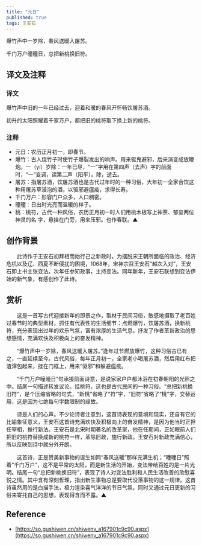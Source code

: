 ```yaml
---
title: "元日"
published: true
tags: 王安石
---
```


爆竹声中一岁除，春风送暖入屠苏。

千门万户曈曈日，总把新桃换旧符。

## 译文及注释

### 译文

爆竹声中旧的一年已经过去，迎着和暖的春风开怀畅饮屠苏酒。

初升的太阳照耀着千家万户，都把旧的桃符取下换上新的桃符。

### 注释

- 元日：农历正月初一，即春节。
- 爆竹：古人烧竹子时使竹子爆裂发出的响声。用来驱鬼避邪，后来演变成放鞭炮。一（yí）岁除：一年已尽，“一”字用在第四声（去声）字的前面时，“一”变调，读第二声（阳平）。除，逝去。
- 屠苏：指屠苏酒，饮屠苏酒也是古代过年时的一种习俗，大年初一全家合饮这种用屠苏草浸泡的酒，以驱邪避瘟疫，求得长寿。
- 千门万户：形容门户众多，人口稠密。
- 曈曈：日出时光亮而温暖的样子。
- 桃：桃符，古代一种风俗，农历正月初一时人们用桃木板写上神荼、郁垒两位神灵的名
字，悬挂在门旁，用来压邪。也作春联。▲

## 创作背景

　　此诗作于王安石初拜相而始行己之新政时。为摆脱宋王朝所面临的政治、经济危机以及辽、西夏不断侵扰的困境，1068年，宋神宗召王安石“越次入对”，王安石即上书主张变法。次年任参知政事，主持变法。同年新年，王安石联想到变法伊始的新气象，有感创作了此诗。

## 赏析

　　这是一首写古代迎接新年的即景之作，取材于民间习俗，敏感地摄取了老百姓过春节时的典型素材，抓住有代表性的生活细节：点燃爆竹，饮屠苏酒，换新桃符，充分表现出过年的欢乐气氛，富有浓厚的生活气息。抒发了作者革新政治的思想感情，充满欢快及积极向上的奋发精神。

　　“爆竹声中一岁除，春风送暖入屠苏。”逢年过节燃放爆竹，这种习俗古已有之，一直延续至今。古代风俗，每年正月初一，全家老小喝屠苏酒，然后用红布把渣滓包起来，挂在门框上，用来“驱邪”和躲避瘟疫。

　　“千门万户曈曈日”句承接前面诗意，是说家家户户都沐浴在初春朝阳的光照之中。结尾一句描述转发议论。挂桃符，这也是古代民间的一种习俗。“总把新桃换旧符”，是个压缩省略的句式，“新桃”省略了“符”字，“旧符”省略了“桃”字，交替运用，这是因为七绝每句字数限制的缘故。

　　诗是人们的心声。不少论诗者注意到，这首诗表现的意境和现实，还自有它的比喻象征意义，王安石这首诗充满欢快及积极向上的奋发精神，是因为他当时正担任宰相，推行新法。王安石是北宋时期著名的改革家，他在任期间，正如眼前人们把旧的桃符替换成新的桃符一样，革除旧政，施行新政。王安石对新政充满信心，所以反映到诗中就分外开朗。

　　这首诗，正是赞美新事物的诞生如同“春风送暖”那样充满生机；“曈曈日”照着“千门万户”，这不是平常的太阳，而是新生活的开始，变法带给百姓的是一片光明。结尾一句“总把新桃换旧符”，表现了诗人对变法胜利和人民生活改善的欣慰喜悦之情。其中含有深刻哲理，指出新生事物总是要取代没落事物的这一规律。这首诗虽然用的是白描手法，极力渲染喜气洋洋的节日气氛，同时又通过元日更新的习俗来寄托自己的思想，表现得含而不露。▲

## Reference

- [https://so.gushiwen.cn/shiwenv_a167901c9c90.aspx](https://so.gushiwen.cn/shiwenv_a167901c9c90.aspx)